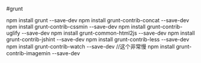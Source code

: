 
#grunt

npm install grunt --save-dev
npm install grunt-contrib-concat --save-dev
npm install grunt-contrib-cssmin --save-dev
npm install grunt-contrib-uglify --save-dev
npm install grunt-common-html2js --save-dev
npm install grunt-contrib-jshint --save-dev
npm install grunt-contrib-less --save-dev   
npm install grunt-contrib-watch --save-dev
//这个非常慢
npm install grunt-contrib-imagemin --save-dev
